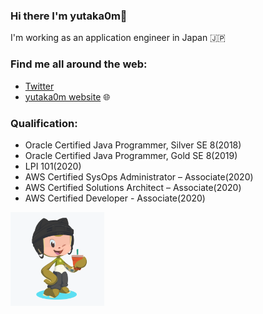### Hi there I'm yutaka0m👋

I'm working as an application engineer in Japan :jp:

### Find me all around the web:

- [Twitter](http://twitter.com/yutaka0m)
- [yutaka0m website](https://tech.yutaka0m.com) :globe_with_meridians:

### Qualification:

- Oracle Certified Java Programmer, Silver SE 8(2018)
- Oracle Certified Java Programmer, Gold SE 8(2019)
- LPI 101(2020)
- AWS Certified SysOps Administrator – Associate(2020)
- AWS Certified Solutions Architect – Associate(2020)
- AWS Certified Developer - Associate(2020)

<img src="https://github.com/yutaka0m/yutaka0m/blob/master/my-octocat.png" width="150" height="150">
